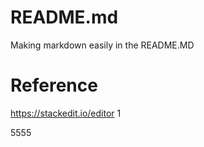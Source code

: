 # README.md
Making markdown easily in the README.MD

# Reference 
https://stackedit.io/editor
1

5555